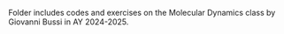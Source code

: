 Folder includes codes and exercises on the Molecular Dynamics class by Giovanni Bussi in AY 2024-2025.
